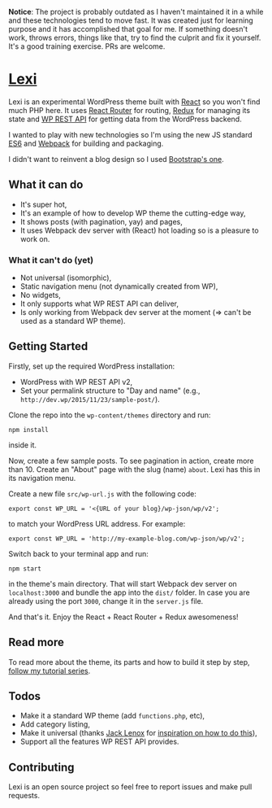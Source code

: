 __Notice__: The project is probably outdated as I haven't maintained it in a while and these technologies tend to move fast. It was created just for learning purpose and it has accomplished that goal for me. If something doesn't work, throws errors, things like that, try to find the culprit and fix it yourself. It's a good training exercise. PRs are welcome.

# [Lexi](https://lamosty.com/2015/09/react-single-page-wordpress-rest-api-theme-tutorial/)

Lexi is an experimental WordPress theme built with [React](https://facebook.github.io/react/) so you won't find much PHP here. It uses [React Router](https://github.com/rackt/react-router) for routing, [Redux](https://github.com/rackt/redux) for managing its state and [WP REST API](https://github.com/WP-API/WP-API) for getting data from the WordPress backend.

I wanted to play with new technologies so I'm using the new JS standard [ES6](https://babeljs.io/docs/learn-es2015/) and [Webpack](http://webpack.github.io/) for building and packaging.

I didn't want to reinvent a blog design so I used [Bootstrap's one](http://v4-alpha.getbootstrap.com/examples/blog/).

## What it can do

- It's super hot,
- It's an example of how to develop WP theme the cutting-edge way,
- It shows posts (with pagination, yay) and pages,
- It uses Webpack dev server with (React) hot loading so is a pleasure to work on.

### What it can't do (yet)

- Not universal (isomorphic),
- Static navigation menu (not dynamically created from WP),
- No widgets,
- It only supports what WP REST API can deliver,
- Is only working from Webpack dev server at the moment (=> can't be used as a standard WP theme).

## Getting Started

Firstly, set up the required WordPress installation:

- WordPress with WP REST API v2,
- Set your permalink structure to "Day and name" (e.g., `http://dev.wp/2015/11/23/sample-post/`).

Clone the repo into the `wp-content/themes` directory and run:

```npm install```

inside it.

Now, create a few sample posts. To see pagination in action, create more than 10. Create an "About" page with the slug (name) `about`. Lexi has this in its navigation menu.

Create a new file `src/wp-url.js` with the following code:

```
export const WP_URL = '<{URL of your blog}/wp-json/wp/v2';
```

to match your WordPress URL address. For example:

```
export const WP_URL = 'http://my-example-blog.com/wp-json/wp/v2';
```

Switch back to your terminal app and run:

```
npm start
```

in the theme's main directory. That will start Webpack dev server on `localhost:3000` and bundle the app into the `dist/` folder. In case you are already using the port `3000`, change it in the `server.js` file.

And that's it. Enjoy the React + React Router + Redux awesomeness!

## Read more

To read more about the theme, its parts and how to build it step by step, [follow my tutorial series](https://lamosty.com/2015/09/react-single-page-wordpress-rest-api-theme-tutorial/).

## Todos

- Make it a standard WP theme (add `functions.php`, etc),
- Add category listing,
- Make it universal (thanks [Jack Lenox](https://github.com/jacklenox) for [inspiration on how to do this](https://github.com/Automattic/Picard/pull/39)),
- Support all the features WP REST API provides.

## Contributing

Lexi is an open source project so feel free to report issues and make pull requests.

